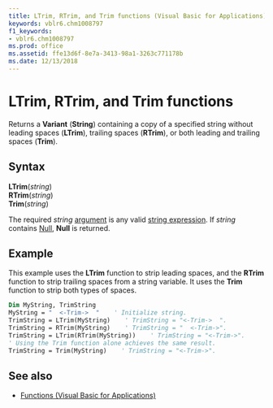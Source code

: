 ```yaml
---
title: LTrim, RTrim, and Trim functions (Visual Basic for Applications)
keywords: vblr6.chm1008797
f1_keywords:
- vblr6.chm1008797
ms.prod: office
ms.assetid: ffe13d6f-8e7a-3413-98a1-3263c771178b
ms.date: 12/13/2018
---
```



# LTrim, RTrim, and Trim functions

Returns a **Variant** (**String**) containing a copy of a specified string without leading spaces (**LTrim**), trailing spaces (**RTrim**), or both leading and trailing spaces (**Trim**).

## Syntax

**LTrim**(_string_)<br/>
**RTrim**(_string_)<br/>
**Trim**(_string_)

The required _string_ [argument](../../Glossary/vbe-glossary.md#argument) is any valid [string expression](../../Glossary/vbe-glossary.md#string-expression). If _string_ contains [Null](../../Glossary/vbe-glossary.md#null), **Null** is returned.

## Example

This example uses the **LTrim** function to strip leading spaces, and the **RTrim** function to strip trailing spaces from a string variable. It uses the **Trim** function to strip both types of spaces.


```vb
Dim MyString, TrimString
MyString = "  <-Trim->  "    ' Initialize string.
TrimString = LTrim(MyString)    ' TrimString = "<-Trim->  ".
TrimString = RTrim(MyString)    ' TrimString = "  <-Trim->".
TrimString = LTrim(RTrim(MyString))    ' TrimString = "<-Trim->".
' Using the Trim function alone achieves the same result.
TrimString = Trim(MyString)    ' TrimString = "<-Trim->".


```

## See also

- [Functions (Visual Basic for Applications)](../functions-visual-basic-for-applications.md)
